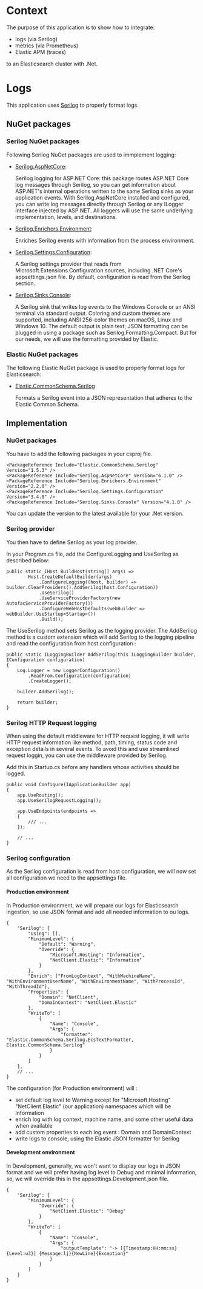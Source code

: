 # Context

The purpose of this application is to show how to integrate:

- logs (via Serilog)
- metrics (via Prometheus) 
- Elastic APM (traces)
  
to an Elasticsearch cluster with .Net.

# Logs

This application uses [Serilog](https://serilog.net/) to properly format logs.

## NuGet packages

### Serilog NuGet packages

Following Serilog NuGet packages are used to immplement logging: 

- [Serilog.AspNetCore](https://github.com/serilog/serilog-aspnetcore): 
  
    Serilog logging for ASP.NET Core: this package routes ASP.NET Core log messages through Serilog, so you can get information about ASP.NET's internal operations written to the same Serilog sinks as your application events. With Serilog.AspNetCore installed and configured, you can write log messages directly through Serilog or any ILogger interface injected by ASP.NET. All loggers will use the same underlying implementation, levels, and destinations.

- [Serilog.Enrichers.Environment](https://github.com/serilog/serilog-enrichers-environment): 
  
    Enriches Serilog events with information from the process environment.

- [Serilog.Settings.Configuration](https://github.com/serilog/serilog-settings-configuration):

    A Serilog settings provider that reads from Microsoft.Extensions.Configuration sources, including .NET Core's appsettings.json file. By default, configuration is read from the Serilog section.

- [Serilog.Sinks.Console](https://github.com/serilog/serilog-sinks-console):

    A Serilog sink that writes log events to the Windows Console or an ANSI terminal via standard output. Coloring and custom themes are supported, including ANSI 256-color themes on macOS, Linux and Windows 10. The default output is plain text; JSON formatting can be plugged in using a package such as Serilog.Formatting.Compact. But for our needs, we will use the formatting provided by Elastic.

### Elastic NuGet packages

The following Elastic NuGet package is used to properly format logs for Elasticsearch:

- [Elastic.CommonSchema.Serilog](https://github.com/elastic/ecs-dotnet)

    Formats a Serilog event into a JSON representation that adheres to the Elastic Common Schema.

## Implementation

### NuGet packages

You have to add the following packages in your csproj file.

    <PackageReference Include="Elastic.CommonSchema.Serilog" Version="1.5.3" />
    <PackageReference Include="Serilog.AspNetCore" Version="6.1.0" />
    <PackageReference Include="Serilog.Enrichers.Environment" Version="2.2.0" />
    <PackageReference Include="Serilog.Settings.Configuration" Version="3.4.0" />
    <PackageReference Include="Serilog.Sinks.Console" Version="4.1.0" />

You can update the version to the latest available for your .Net version.

### Serilog provider

You then have to define Serilog as your log provider.

In your Program.cs file, add the ConfigureLogging and UseSerilog as described below: 

    public static IHost BuildHost(string[] args) =>
            Host.CreateDefaultBuilder(args)
                .ConfigureLogging((host, builder) => builder.ClearProviders().AddSerilog(host.Configuration))
                .UseSerilog()
                .UseServiceProviderFactory(new AutofacServiceProviderFactory())
                .ConfigureWebHostDefaults(webBuilder => webBuilder.UseStartup<Startup>())
                .Build();

The UseSerilog method sets Serilog as the logging provider. The AddSerilog method is a custom extension which will add Serilog to the logging pipeline and read the configuration from host configuration :

    public static ILoggingBuilder AddSerilog(this ILoggingBuilder builder, IConfiguration configuration)
    {
        Log.Logger = new LoggerConfiguration()
            .ReadFrom.Configuration(configuration)
            .CreateLogger();

        builder.AddSerilog();

        return builder;
    }

### Serilog HTTP Request logging

When using the default middleware for HTTP request logging, it will write HTTP request information like method, path, timing, status code and exception details in several events. To avoid this and use streamlined request loggin, you can use the middleware provided by Serilog.

Add this in Startup.cs before any handlers whose activities should be logged.

    public void Configure(IApplicationBuilder app)
    {
        app.UseRouting();
        app.UseSerilogRequestLogging();

        app.UseEndpoints(endpoints =>
        {
            /// ...
        });

        // ...
    }

### Serilog configuration 

As the Serilog configuration is read from host configuration, we will now set all configuration we need to the appsettings file.

#### Production environment

In Production environment, we will prepare our logs for Elasticsearch ingestion, so use JSON format and add all needed information to ou logs. 

    {
        "Serilog": {
            "Using": [],
            "MinimumLevel": {
                "Default": "Warning",
                "Override": {
                    "Microsoft.Hosting": "Information",
                    "NetClient.Elastic": "Information"
                }
            },
            "Enrich": ["FromLogContext", "WithMachineName", "WithEnvironmentUserName", "WithEnvironmentName", "WithProcessId", "WithThreadId"],
            "Properties": {
                "Domain": "NetClient",
                "DomainContext": "NetClient.Elastic"
            },
            "WriteTo": [
                { 
                    "Name": "Console",
                    "Args": {
                        "formatter": "Elastic.CommonSchema.Serilog.EcsTextFormatter, Elastic.CommonSchema.Serilog"
                    }
                }
            ]
        },
        // ...
    }

The configuration (for Production environment) will :

- set default log level to Warning except for "Microsoft.Hosting" "NetClient.Elastic" (our application) namespaces which will be Information
- enrich log with log context, machine name, and some other useful data when available
- add custom properties to each log event : Domain and DomainContext
- write logs to console, using the Elastic JSON formatter for Serilog

#### Development environment

In Development, generally, we won't want to display our logs in JSON format and we will prefer having log level to Debug and minimal information, so, we will override this in the appsettings.Development.json file.

    {
        "Serilog": {
            "MinimumLevel": {
                "Override": {
                    "NetClient.Elastic": "Debug"
                }
            },
            "WriteTo": [
                { 
                    "Name": "Console",
                    "Args": {
                        "outputTemplate": "-> [{Timestamp:HH:mm:ss} {Level:u3}] {Message:lj}{NewLine}{Exception}"
                    }
                }
            ]
        }
    }
